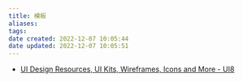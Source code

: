 ```yaml
---
title: 模板
aliases: 
tags: 
date created: 2022-12-07 10:05:44
date updated: 2022-12-07 10:05:51
---
```



- [UI Design Resources, UI Kits, Wireframes, Icons and More - UI8](https://ui8.net/)

